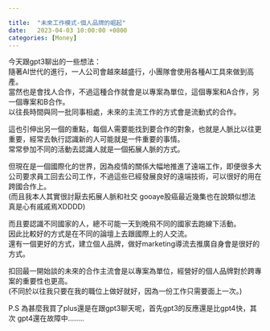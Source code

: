 ```yaml
---

title:  "未來工作模式-個人品牌的崛起"
date:   2023-04-03 10:00:00 +0800
categories: [Money]
---
```


今天跟gpt3聊出的一些想法：  
隨著AI世代的進行，一人公司會越來越盛行，小團隊會使用各種AI工具來做到高產。  
當然也是會找人合作，不過這種合作就會是以專案為單位，這個專案和A合作，另一個專案和B合作。  
以往長時間與同一批同事相處，未來的主流工作的方式會是流動式的合作。

這也引伸出另一個的重點，每個人需要能找到要合作的對象，也就是人脈比以往更重要，經常去執行認識新的人可能就是一件重要的事情。  
常常參加不同的活動去認識人就是一個拓展人脈的方式。

但現在是一個國際化的世界，因為疫情的關係大幅地推進了遠端工作，即便很多大公司要求員工回去公司工作，不過這些已經發展良好的遠端技術，可以很好的用在跨國合作上。  
(而且我本人其實很討厭去拓展人脈和社交 gooaye股癌最近幾集也在說類似想法  真是心有戚戚焉XDDDD)

而且要認識不同國家的人，總不可能一天到晚飛不同的國家去跑線下活動。  
因此比較好的方式是在不同的論壇上去跟國際上的人交流。  
還有一個更好的方式，建立個人品牌，做好marketing導流去推廣自身會是很好的方式。

扣回最一開始談的未來的合作主流會是以專案為單位，經營好的個人品牌對於跨專案的重要性也更高。  
(不同於以往我只要在我的職位上做好就好，因為一份工作只需要面上一次。)

P.S 為甚麼我買了plus還是在跟gpt3聊天呢，首先gpt3的反應還是比gpt4快，其次  gpt4還在故障中........
